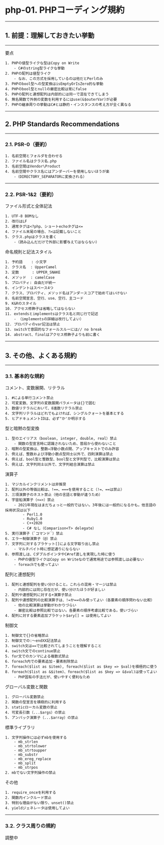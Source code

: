 # php-01. PHPコーディング規約
________________________________________
## 1. 前提：理解しておきたい挙動
________________________________________
要点

```text
1. PHPの値型ライクな型はCopy on Write
    - C#のstring型ライクな挙動
2. PHPの配列は値型ライク
    - なお、この方式を採用しているのは他だとPerlのみ
3. PHPのbool型への型変換はisEmptyOrIsZero的な挙動
4. PHPのbool型とnullの厳密比較は常にfalse
5. PHPの配列と連想配列は内部的には同一で混在できてしまう
6. 無名関数で外側の変数を利用するにはuse(&$outerVar)が必要
7. PHPの継承周りの挙動はC#とは静的・インスタンスの考え方が全く異なる
```

________________________________________
## 2. PHP Standards Recommendations
________________________________________
### 2.1. PSR-0（要約）

```text
1. 名前空間とフォルダを合わせる
2. ファイル名はクラス名.php
3. 名前空間はVendor\Product
4. 名前空間やクラス名にはアンダーバーを使用しないほうが楽
    -（DIRECTORY_SEPARATORに変換される）
```

________________________________________
### 2.2. PSR-1&2（要約）

ファイル形式と全体記法

```text
1. UTF-8 BOMなし
2. 改行はLF
3. 通常タグは<?php、ショートechoタグは<=
4. ファイル末尾の場合、?>は記載しないこと
5. クラス.phpはクラスを書く
    -（読み込んだだけで外部に影響与えてはならない）
```

命名規則と記法スタイル

```text
1. 予約語    : 小文字
2. クラス名  : UpperCamel
3. 定数      : UPPER_SNAKE
4. メソッド  : camelCase
5. プロパティ: 自由だが統一
6. インデントはスペース4つ
7. クラス、プロパティ、メソッド名はアンダースコアで始めてはいけない
8. 名前空間宣言、空行、use、空行、主コード
9. K&Rのスタイル
10. アクセス修飾子は省略してはならない
11. extendsとimplementsはクラス名と同じ行で記述
    - （implementsの詳細は改行してよい）
12. プロパティのvar記法は禁止
13. switchで意図的なフォールスルーには// no break
14. abstract、finalはアクセス修飾子よりも前に書く
```

________________________________________
## 3. その他、よくある規約
________________________________________
### 3.1. 基本的な規約

コメント、変数展開、リテラル

```text
1. #による単行コメント禁止
2. 可変変数、文字列の変数展開パラメータは{}で囲む
3. 数値リテラルにおいて、8進数リテラル禁止
4. 文字列リテラルはどれでもよければ、シングルクォートを基本とする
5. ヒアドキュメントIDは、必ず"か'か明示する
```

型と暗黙の型変換

```text
1. 型のエイリアス（boolean, integer, double, real）禁止
    - 関数の型宣言時に認識されないため、普段から使わないこと
2. 暗黙の型変換は、整数⇔浮動小数点間、アップキャストでのみ許容
3. 例えば、整数および浮動小数点型同士以外で、四則演算は禁止
4. 例えば、bool型と整数型、bool型と文字列型で、比較演算は禁止
5. 例えば、文字列同士以外で、文字列結合演算は禁止
```

演算子

```text
1. マジカルインクリメントは非推奨
2. 配列以外の等価比較は、!==、===を使用すること（!=、==は禁止）
3. 三項演算子のネスト禁止（他の言語と挙動が違うため）
4. 宇宙船演算子（<=>）禁止
    - 2021年現在はまだちょっと一般的ではない。3年後には一般的になるかも。他言語の採用状況は以下
        - Perl1.0
        - Ruby1.0
        - C++2020
        - C# なし（Comparison<T> delegate）
5. 実行演算子（`コマンド`）禁止
6. エラー制御演算子（@）禁止
7. 文字列に対するブラケット[]による文字取り出し禁止
    - マルチバイト時に想定通りにならない
8. 参照渡しは、CダブルポインタやC#ref渡しを実現した時に使う
    - PHPの値型ライクはCopy on Writeなので通常用途では参照渡しは必要ない
    - foreachでも使ってよい
```

配列と連想配列

```text
1. 配列と連想配列を使い分けること。これらの混用・マージは禁止
    - 内部的には同じ存在だが、使い分けたほうが好ましい
2. 配列や連想配列に対する+演算子禁止
3. 配列や連想配列の比較演算子は、!=か==のみ使ってよい（各要素の順序問わない比較）
    - 他の比較演算は挙動がわかりづらい
    - 厳密比較は参照比較ではない。各要素の順序考慮比較である。使いづらい
4. 配列に対する要素追加ブラケット$ary[] = は使用してよい
```

制御文

```text
1. 制御文で{}の省略禁止
2. 制御文での:～endXX記法禁止
3. switch文は==で比較されてしまうことを理解すること
4. switch文でのcontinue禁止
5. for文でのカンマによる複数式禁止
6. foreach内での要素追加・要素削除禁止
7. foreach($list as $item), foreach($list as $key => $val)を積極的に使う
8. foreach($list as &$item)、foreach($list as $key => &$val)は使ってよい
    - PHP固有の手法だが、使いやすく便利なため
```

グローバル変数と関数

```text
1. グローバル変数禁止
2. 関数の型宣言を積極的に利用する
3. staticローカル変数の禁止
4. 可変長引数（...$args）の禁止
5. アンバック演算子（...$array）の禁止
```

標準ライブラリ

```text
1. 文字列操作には必ずmbを使用する
    - mb_strlen
    - mb_strtolower
    - mb_strtoupper
    - mb_substr
    - mb_ereg_replace
    - mb_split
    - mb_strpos
2. mbでない文字列操作の禁止
```

その他

```text
1. require_onceを利用する
2. 関数内インクルード禁止
3. 特別な理由がない限り、unset()禁止
4. yieldジェネレータは使用してよい
```

________________________________________
### 3.2. クラス周りの規約

調整中